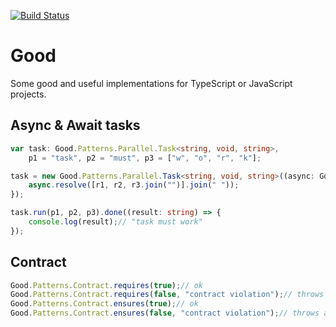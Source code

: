 [![Build Status](https://travis-ci.org/SergioMorchon/Good-Typescript.svg?branch=master)](https://travis-ci.org/SergioMorchon/Good-Typescript)
# Good
Some good and useful implementations for TypeScript or JavaScript projects.
## Async & Await tasks
``` typescript
var task: Good.Patterns.Parallel.Task<string, void, string>,
    p1 = "task", p2 = "must", p3 = ["w", "o", "r", "k"];

task = new Good.Patterns.Parallel.Task<string, void, string>((async: Good.Patterns.Future.Async<string, void, string>, r1: string, r2: string, r3: string[]) => {
    async.resolve([r1, r2, r3.join("")].join(" "));
});

task.run(p1, p2, p3).done((result: string) => {
    console.log(result);// "task must work"
});
```
## Contract
``` typescript
Good.Patterns.Contract.requires(true);// ok
Good.Patterns.Contract.requires(false, "contract violation");// throws a PreConditionError
Good.Patterns.Contract.ensures(true);// ok
Good.Patterns.Contract.ensures(false, "contract violation");// throws a PostConditionError
```
